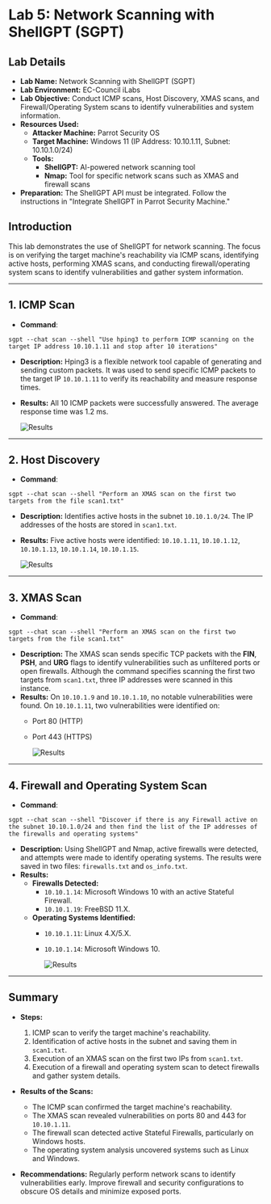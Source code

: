 # Lab 5: Network Scanning with ShellGPT (SGPT)

## Lab Details

- **Lab Name:** Network Scanning with ShellGPT (SGPT)
- **Lab Environment:** EC-Council iLabs
- **Lab Objective:** Conduct ICMP scans, Host Discovery, XMAS scans, and Firewall/Operating System scans to identify vulnerabilities and system information.
- **Resources Used:**
  - **Attacker Machine:** Parrot Security OS
  - **Target Machine:** Windows 11 (IP Address: 10.10.1.11, Subnet: 10.10.1.0/24)
  - **Tools:**
    - **ShellGPT:** AI-powered network scanning tool
    - **Nmap:** Tool for specific network scans such as XMAS and firewall scans
- **Preparation:** The ShellGPT API must be integrated. Follow the instructions in "Integrate ShellGPT in Parrot Security Machine."

## Introduction

This lab demonstrates the use of ShellGPT for network scanning. The focus is on verifying the target machine's reachability via ICMP scans, identifying active hosts, performing XMAS scans, and conducting firewall/operating system scans to identify vulnerabilities and gather system information.

---

## 1. ICMP Scan

- **Command**:
```shell 
sgpt --chat scan --shell "Use hping3 to perform ICMP scanning on the target IP address 10.10.1.11 and stop after 10 iterations"
```
- **Description:** Hping3 is a flexible network tool capable of generating and sending custom packets. It was used to send specific ICMP packets to the target IP `10.10.1.11` to verify its reachability and measure response times.
- **Results:** All 10 ICMP packets were successfully answered. The average response time was 1.2 ms.
  
     ![Results](https://i.imgur.com/Dieq4AT.png)
---

## 2. Host Discovery

- **Command**:
```shell 
sgpt --chat scan --shell "Perform an XMAS scan on the first two targets from the file scan1.txt"
```
- **Description:** Identifies active hosts in the subnet `10.10.1.0/24`. The IP addresses of the hosts are stored in `scan1.txt`.
- **Results:** Five active hosts were identified: `10.10.1.11`, `10.10.1.12`, `10.10.1.13`, `10.10.1.14`, `10.10.1.15`.
  
    ![Results](https://i.imgur.com/RysfcYI.png)
  
---

## 3. XMAS Scan

- **Command**:
```shell 
sgpt --chat scan --shell "Perform an XMAS scan on the first two targets from the file scan1.txt"
```

- **Description:** The XMAS scan sends specific TCP packets with the **FIN**, **PSH**, and **URG** flags to identify vulnerabilities such as unfiltered ports or open firewalls. Although the command specifies scanning the first two targets from `scan1.txt`, three IP addresses were scanned in this instance.
- **Results:** On `10.10.1.9` and `10.10.1.10`, no notable vulnerabilities were found. On `10.10.1.11`, two vulnerabilities were identified on:
  - Port 80 (HTTP)
  - Port 443 (HTTPS)

      ![Results](https://i.imgur.com/GM9lepL.png)
    
---

## 4. Firewall and Operating System Scan

- **Command**:
```shell 
sgpt --chat scan --shell "Discover if there is any Firewall active on the subnet 10.10.1.0/24 and then find the list of the IP addresses of the firewalls and operating systems"
```

- **Description:** Using ShellGPT and Nmap, active firewalls were detected, and attempts were made to identify operating systems. The results were saved in two files: `firewalls.txt` and `os_info.txt`.
- **Results:** 
  - **Firewalls Detected:**
    - `10.10.1.14`: Microsoft Windows 10 with an active Stateful Firewall.
    - `10.10.1.19`: FreeBSD 11.X.
  - **Operating Systems Identified:**
    - `10.10.1.11`: Linux 4.X/5.X.
    - `10.10.1.14`: Microsoft Windows 10.
      
      ![Results](https://i.imgur.com/gaxro3n.png)
      
---

## Summary

- **Steps:**
  1. ICMP scan to verify the target machine's reachability.
  2. Identification of active hosts in the subnet and saving them in `scan1.txt`.
  3. Execution of an XMAS scan on the first two IPs from `scan1.txt`.
  4. Execution of a firewall and operating system scan to detect firewalls and gather system details.

- **Results of the Scans:**
  - The ICMP scan confirmed the target machine's reachability.
  - The XMAS scan revealed vulnerabilities on ports 80 and 443 for `10.10.1.11`.
  - The firewall scan detected active Stateful Firewalls, particularly on Windows hosts.
  - The operating system analysis uncovered systems such as Linux and Windows.

- **Recommendations:**
Regularly perform network scans to identify vulnerabilities early. Improve firewall and security configurations to obscure OS details and minimize exposed ports.
